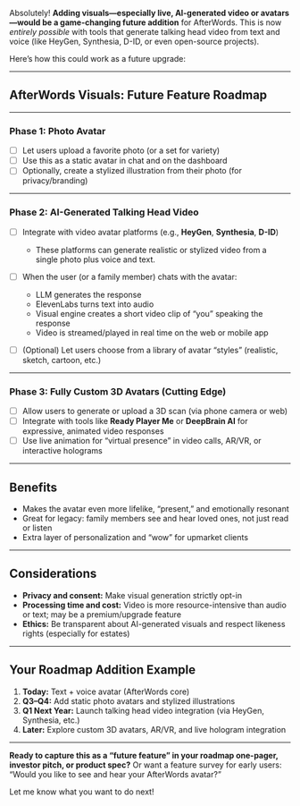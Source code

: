 Absolutely! **Adding visuals—especially live, AI-generated video or avatars—would be a game-changing future addition** for AfterWords. This is now *entirely possible* with tools that generate talking head video from text and voice (like HeyGen, Synthesia, D-ID, or even open-source projects).

Here’s how this could work as a future upgrade:

---

## **AfterWords Visuals: Future Feature Roadmap**

---

### **Phase 1: Photo Avatar**

* [ ] Let users upload a favorite photo (or a set for variety)
* [ ] Use this as a static avatar in chat and on the dashboard
* [ ] Optionally, create a stylized illustration from their photo (for privacy/branding)

---

### **Phase 2: AI-Generated Talking Head Video**

* [ ] Integrate with video avatar platforms (e.g., **HeyGen**, **Synthesia**, **D-ID**)

  * These platforms can generate realistic or stylized video from a single photo plus voice and text.
* [ ] When the user (or a family member) chats with the avatar:

  * LLM generates the response
  * ElevenLabs turns text into audio
  * Visual engine creates a short video clip of “you” speaking the response
  * Video is streamed/played in real time on the web or mobile app
* [ ] (Optional) Let users choose from a library of avatar “styles” (realistic, sketch, cartoon, etc.)

---

### **Phase 3: Fully Custom 3D Avatars (Cutting Edge)**

* [ ] Allow users to generate or upload a 3D scan (via phone camera or web)
* [ ] Integrate with tools like **Ready Player Me** or **DeepBrain AI** for expressive, animated video responses
* [ ] Use live animation for “virtual presence” in video calls, AR/VR, or interactive holograms

---

## **Benefits**

* Makes the avatar even more lifelike, “present,” and emotionally resonant
* Great for legacy: family members see and hear loved ones, not just read or listen
* Extra layer of personalization and “wow” for upmarket clients

---

## **Considerations**

* **Privacy and consent:** Make visual generation strictly opt-in
* **Processing time and cost:** Video is more resource-intensive than audio or text; may be a premium/upgrade feature
* **Ethics:** Be transparent about AI-generated visuals and respect likeness rights (especially for estates)

---

## **Your Roadmap Addition Example**

1. **Today:** Text + voice avatar (AfterWords core)
2. **Q3–Q4:** Add static photo avatars and stylized illustrations
3. **Q1 Next Year:** Launch talking head video integration (via HeyGen, Synthesia, etc.)
4. **Later:** Explore custom 3D avatars, AR/VR, and live hologram integration

---

**Ready to capture this as a “future feature” in your roadmap one-pager, investor pitch, or product spec?**
Or want a feature survey for early users: “Would you like to see and hear your AfterWords avatar?”

Let me know what you want to do next!
